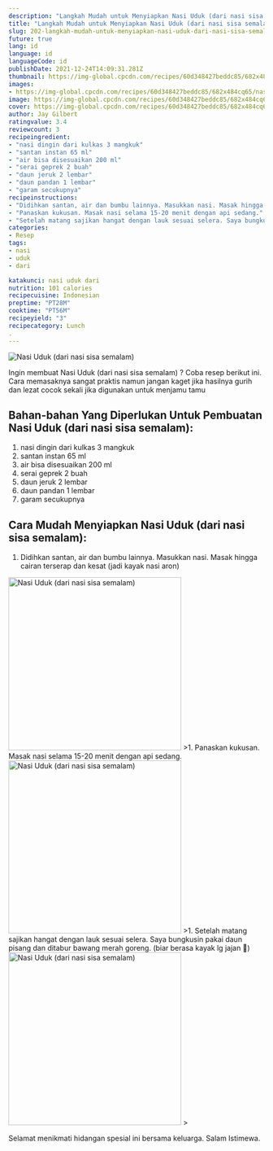 ```yaml
---
description: "Langkah Mudah untuk Menyiapkan Nasi Uduk (dari nasi sisa semalam), Lezat"
title: "Langkah Mudah untuk Menyiapkan Nasi Uduk (dari nasi sisa semalam), Lezat"
slug: 202-langkah-mudah-untuk-menyiapkan-nasi-uduk-dari-nasi-sisa-semalam-lezat
future: true
lang: id
language: id
languageCode: id
publishDate: 2021-12-24T14:09:31.281Z 
thumbnail: https://img-global.cpcdn.com/recipes/60d348427beddc85/682x484cq65/nasi-uduk-dari-nasi-sisa-semalam-foto-resep-utama.png
images:
- https://img-global.cpcdn.com/recipes/60d348427beddc85/682x484cq65/nasi-uduk-dari-nasi-sisa-semalam-foto-resep-utama.png
image: https://img-global.cpcdn.com/recipes/60d348427beddc85/682x484cq65/nasi-uduk-dari-nasi-sisa-semalam-foto-resep-utama.png
cover: https://img-global.cpcdn.com/recipes/60d348427beddc85/682x484cq65/nasi-uduk-dari-nasi-sisa-semalam-foto-resep-utama.png
author: Jay Gilbert
ratingvalue: 3.4
reviewcount: 3
recipeingredient:
- "nasi dingin dari kulkas 3 mangkuk"
- "santan instan 65 ml"
- "air bisa disesuaikan 200 ml"
- "serai geprek 2 buah"
- "daun jeruk 2 lembar"
- "daun pandan 1 lembar"
- "garam secukupnya"
recipeinstructions:
- "Didihkan santan, air dan bumbu lainnya. Masukkan nasi. Masak hingga cairan terserap dan kesat (jadi kayak nasi aron)"
- "Panaskan kukusan. Masak nasi selama 15-20 menit dengan api sedang."
- "Setelah matang sajikan hangat dengan lauk sesuai selera. Saya bungkusin pakai daun pisang dan ditabur bawang merah goreng. (biar berasa kayak lg jajan 🤭)"
categories:
- Resep
tags:
- nasi
- uduk
- dari

katakunci: nasi uduk dari 
nutrition: 101 calories
recipecuisine: Indonesian
preptime: "PT28M"
cooktime: "PT56M"
recipeyield: "3"
recipecategory: Lunch
. 
---
```



![Nasi Uduk (dari nasi sisa semalam)](https://img-global.cpcdn.com/recipes/60d348427beddc85/682x484cq65/nasi-uduk-dari-nasi-sisa-semalam-foto-resep-utama.png)

Ingin membuat Nasi Uduk (dari nasi sisa semalam) ? Coba resep berikut ini. Cara memasaknya sangat praktis namun jangan kaget jika hasilnya gurih dan lezat cocok sekali jika digunakan untuk menjamu tamu

<!--inarticleads1-->

## Bahan-bahan Yang Diperlukan Untuk Pembuatan Nasi Uduk (dari nasi sisa semalam):

1. nasi dingin dari kulkas 3 mangkuk
1. santan instan 65 ml
1. air bisa disesuaikan 200 ml
1. serai geprek 2 buah
1. daun jeruk 2 lembar
1. daun pandan 1 lembar
1. garam secukupnya



<!--inarticleads2-->

## Cara Mudah Menyiapkan Nasi Uduk (dari nasi sisa semalam):

1. Didihkan santan, air dan bumbu lainnya. Masukkan nasi. Masak hingga cairan terserap dan kesat (jadi kayak nasi aron)
<img class="lazyload" data-src="https://img-global.cpcdn.com/steps/94e9a14dda3cb1ce/160x128cq70/nasi-uduk-dari-nasi-sisa-semalam-langkah-memasak-1-foto.png" alt="Nasi Uduk (dari nasi sisa semalam)" width="340" height="340">
>1. Panaskan kukusan. Masak nasi selama 15-20 menit dengan api sedang.
<img class="lazyload" data-src="https://img-global.cpcdn.com/steps/83436995ec61b869/160x128cq70/nasi-uduk-dari-nasi-sisa-semalam-langkah-memasak-2-foto.png" alt="Nasi Uduk (dari nasi sisa semalam)" width="340" height="340">
>1. Setelah matang sajikan hangat dengan lauk sesuai selera. Saya bungkusin pakai daun pisang dan ditabur bawang merah goreng. (biar berasa kayak lg jajan 🤭)
<img class="lazyload" data-src="https://img-global.cpcdn.com/steps/95d5f5464f3706d3/160x128cq70/nasi-uduk-dari-nasi-sisa-semalam-langkah-memasak-3-foto.png" alt="Nasi Uduk (dari nasi sisa semalam)" width="340" height="340">
>



Selamat menikmati hidangan spesial ini bersama keluarga. Salam Istimewa.
